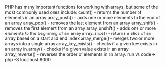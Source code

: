 PHP has many important functions for working with arrays, but some of the most commonly used ones include:
count() - returns the number of elements in an array
array_push() - adds one or more elements to the end of an array
array_pop() - removes the last element from an array
array_shift() - removes the first element from an array
array_unshift() - adds one or more elements to the beginning of an array
array_slice() - returns a slice of an array based on a start and end index
array_merge() - merges two or more arrays into a single array
array_key_exists() - checks if a given key exists in an array
in_array() - checks if a given value exists in an array
array_reverse() - reverses the order of elements in an array.
run vs code-> php -S localhost:8000